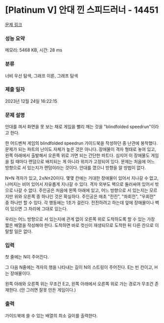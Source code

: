 # [Platinum V] 안대 낀 스피드러너 - 14451 

[문제 링크](https://www.acmicpc.net/problem/14451) 

### 성능 요약

메모리: 5468 KB, 시간: 28 ms

### 분류

너비 우선 탐색, 그래프 이론, 그래프 탐색

### 제출 일자

2023년 12월 24일 16:22:15

### 문제 설명

<p>안대를 껴서 화면을 못 보는 채로 게임을 빨리 깨는 것을 "blindfolded speedrun"이라고 한다.</p>

<p>한 어드벤쳐 게임의 blindfolded speedrun 가이드북을 작성하던 중 난관에 봉착했다. 문제가 되는 파트의 난이도 자체가 높은 것은 아니다. 장애물이 격자 형태로 놓여 있고, 왼쪽 아래에서 출발해서 오른쪽 위로 가면 되는 간단한 파트다. 심지어 이 장애물도 게임을 킬 때마다 랜덤으로 배치되는 게 아니라 위치가 고정되어 있다. 문제는 처음에 어느 방향으로 서 있는지가 랜덤이라는 것이다. 안대를 꼈으니 방향을 알 방법이 없다.</p>

<p>N×N 격자가 있고, 2≤N≤20이다. 몇몇 칸에는 거대한 장애물이 있어서 지나갈 수 없고, 나머지는 비어 있어서 자유롭게 지나갈 수 있다. 격자 외부도 벽으로 둘러싸여 있어서 밖으로 나갈 수 없다. 주인공은 처음에 왼쪽 아래에 있고, 어느 방향으로 서 있는지는 모르지만 위와 오른쪽 중 하나인 것은 확실하다. 주인공은 매초 "전진", "좌회전", "우회전" 중 하나만 할 수 있다. 각 행동에는 1초가 걸린다. 전진하려고 하는데 앞에 장애물이나 벽이 있으면 그 자리에 그대로 있는다.</p>

<p>우리는 어느 방향으로 서 있는지에 관계 없이 오른쪽 위로 도착하도록 할 수 있는 가장 짧은 배열을 작성해야 한다. 도착하면 바로 컷신이 재생되므로 도착한 뒤 다른 칸으로 이탈할 일은 없다.</p>

### 입력 

 <p>첫 줄에는 N이 주어진다.</p>

<p>그 다음 N줄에는 격자의 행을 나타내는 길이 N의 스트링이 주어진다. E는 빈 칸이고, H는 장애물이다.</p>

<p>왼쪽 아래와 오른쪽 위는 무조건 E고, 왼쪽 아래에서 오른쪽 위로 가는 경로가 무조건 존재한다. (안 그러면 잘못 만든 게임이다.)</p>

### 출력 

 <p>가이드북에 쓸 수 있는 배열의 최소 길이를 출력한다.</p>

